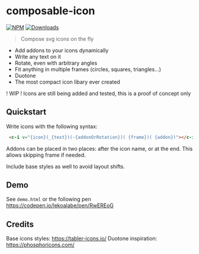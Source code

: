 # composable-icon

[![NPM](https://nodei.co/npm/composable-icon.png?mini=true)](https://nodei.co/npm/composable-icon/)
[![Downloads](https://img.shields.io/npm/dt/composable-icon.svg)](https://www.npmjs.com/package/composable-icon)

> Compose svg icons on the fly

- Add addons to your icons dynamically
- Write any text on it
- Rotate, even with arbitrary angles
- Fit anything in multiple frames (circles, squares, triangles...)
- Duotone
- The most compact icon libary ever created

! WIP ! Icons are still being added and tested, this is a proof of concept only

## Quickstart

Write icons with the following syntax:

```html
 <c-i v="{icon}(_{text})(-{addonOrRotation})( {frame})( {addon})"></c-i>
```

Addons can be placed in two places: after the icon name, or at the end. This allows skipping frame if needed.

Include base styles as well to avoid layout shifts.

## Demo

See `demo.html` or the following pen https://codepen.io/lekoalabe/pen/RwEREoG

## Credits

Base icons styles: https://tabler-icons.io/
Duotone inspiration: https://phosphoricons.com/
